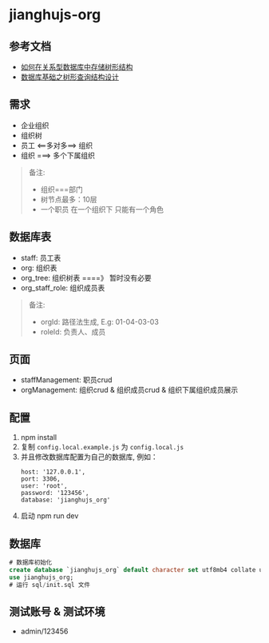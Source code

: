 # jianghujs-org

## 参考文档

- [如何在关系型数据库中存储树形结构](https://www.jianshu.com/p/64fd847553d7)
- [数据库基础之树形查询结构设计](https://juejin.cn/post/7005116093027057672)

## 需求

- 企业组织
- 组织树
- 员工 <==多对多==> 组织
- 组织 ===> 多个下属组织

> 备注: 
>
> - 组织===部门
> - 树节点最多：10层
> - 一个职员 在一个组织下 只能有一个角色

## 数据库表

- staff: 员工表
- org: 组织表
- org_tree: 组织树表 ====》 暂时没有必要
- org_staff_role: 组织成员表

> 备注: 
>
>  - orgId: 路径法生成, E.g: 01-04-03-03
>  - roleId: 负责人、成员


## 页面

- staffManagement: 职员crud
- orgManagement: 组织crud & 组织成员crud & 组织下属组织成员展示


## 配置

1. npm install
2. 复制 `config.local.example.js` 为 `config.local.js`
3. 并且修改数据库配置为自己的数据库, 例如：
   ```
   host: '127.0.0.1',
   port: 3306,
   user: 'root',
   password: '123456',
   database: 'jianghujs_org'
   ```
4. 启动 npm run dev
   
## 数据库

```sql
# 数据库初始化
create database `jianghujs_org` default character set utf8mb4 collate utf8mb4_bin;
use jianghujs_org;
# 运行 sql/init.sql 文件
```

## 测试账号 & 测试环境

- admin/123456



